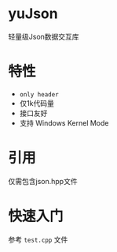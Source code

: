 # yuJson
轻量级Json数据交互库

# 特性
- `only header`
- 仅1k代码量
- 接口友好
- 支持 Windows Kernel Mode

# 引用
仅需包含json.hpp文件

# 快速入门
参考 `test.cpp` 文件
